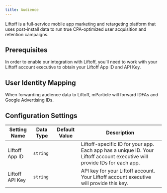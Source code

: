 ```yaml
---
title: Audience
---
```


Liftoff is a full-service mobile app marketing and retargeting platform that uses post-install data to run true CPA-optimized user acquisition and retention campaigns.

## Prerequisites 

In order to enable our integration with Liftoff, you'll need to work with your Liftoff account executive to obtain your Liftoff App ID and API Key.

## User Identity Mapping

When forwarding audience data to Liftoff, mParticle will forward IDFAs and Google Advertising IDs.

## Configuration Settings

Setting Name | Data Type | Default Value | Description  
|---|---|---|---|
Liftoff App ID| `string` | | Liftoff-specific ID for your app. Each app has a unique ID. Your Liftoff account executive will provide IDs for each app.
Liftoff API Key| `string` | | API key for your Liftoff account. Your Liftoff account executive will provide this key.
